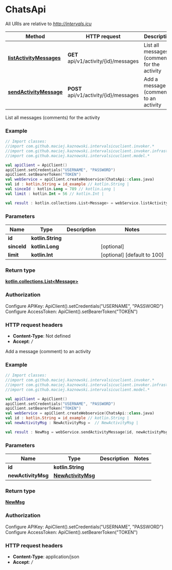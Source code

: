# ChatsApi

All URIs are relative to *http://intervals.icu*

Method | HTTP request | Description
------------- | ------------- | -------------
[**listActivityMessages**](ChatsApi.md#listActivityMessages) | **GET** api/v1/activity/{id}/messages | List all messages (comments) for the activity
[**sendActivityMessage**](ChatsApi.md#sendActivityMessage) | **POST** api/v1/activity/{id}/messages | Add a message (comment) to an activity



List all messages (comments) for the activity

### Example
```kotlin
// Import classes:
//import com.github.maciej.kaznowski.intervalsicuclient.invoker.*
//import com.github.maciej.kaznowski.intervalsicuclient.invoker.infrastructure.*
//import com.github.maciej.kaznowski.intervalsicuclient.model.*

val apiClient = ApiClient()
apiClient.setCredentials("USERNAME", "PASSWORD")
apiClient.setBearerToken("TOKEN")
val webService = apiClient.createWebservice(ChatsApi::class.java)
val id : kotlin.String = id_example // kotlin.String | 
val sinceId : kotlin.Long = 789 // kotlin.Long | 
val limit : kotlin.Int = 56 // kotlin.Int | 

val result : kotlin.collections.List<Message> = webService.listActivityMessages(id, sinceId, limit)
```

### Parameters

Name | Type | Description  | Notes
------------- | ------------- | ------------- | -------------
 **id** | **kotlin.String**|  |
 **sinceId** | **kotlin.Long**|  | [optional]
 **limit** | **kotlin.Int**|  | [optional] [default to 100]

### Return type

[**kotlin.collections.List&lt;Message&gt;**](Message.md)

### Authorization


Configure APIKey:
    ApiClient().setCredentials("USERNAME", "PASSWORD")
Configure AccessToken:
    ApiClient().setBearerToken("TOKEN")

### HTTP request headers

 - **Content-Type**: Not defined
 - **Accept**: */*


Add a message (comment) to an activity

### Example
```kotlin
// Import classes:
//import com.github.maciej.kaznowski.intervalsicuclient.invoker.*
//import com.github.maciej.kaznowski.intervalsicuclient.invoker.infrastructure.*
//import com.github.maciej.kaznowski.intervalsicuclient.model.*

val apiClient = ApiClient()
apiClient.setCredentials("USERNAME", "PASSWORD")
apiClient.setBearerToken("TOKEN")
val webService = apiClient.createWebservice(ChatsApi::class.java)
val id : kotlin.String = id_example // kotlin.String | 
val newActivityMsg : NewActivityMsg =  // NewActivityMsg | 

val result : NewMsg = webService.sendActivityMessage(id, newActivityMsg)
```

### Parameters

Name | Type | Description  | Notes
------------- | ------------- | ------------- | -------------
 **id** | **kotlin.String**|  |
 **newActivityMsg** | [**NewActivityMsg**](NewActivityMsg.md)|  |

### Return type

[**NewMsg**](NewMsg.md)

### Authorization


Configure APIKey:
    ApiClient().setCredentials("USERNAME", "PASSWORD")
Configure AccessToken:
    ApiClient().setBearerToken("TOKEN")

### HTTP request headers

 - **Content-Type**: application/json
 - **Accept**: */*

